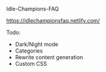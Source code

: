 Idle-Champions-FAQ

https://idlechampionsfaq.netlify.com/

Todo:
- Dark/Night mode
- Categories
- Rewrite content generation
- Custom CSS
